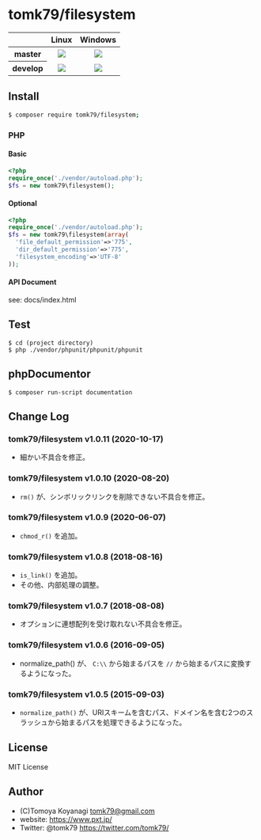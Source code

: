 # tomk79/filesystem

<table>
  <thead>
    <tr>
      <th></th>
      <th>Linux</th>
      <th>Windows</th>
    </tr>
  </thead>
  <tbody>
    <tr>
      <th>master</th>
      <td align="center">
        <a href="https://travis-ci.org/tomk79/filesystem"><img src="https://secure.travis-ci.org/tomk79/filesystem.svg?branch=master"></a>
      </td>
      <td align="center">
        <a href="https://ci.appveyor.com/project/tomk79/filesystem"><img src="https://ci.appveyor.com/api/projects/status/n8r19nmfvqs5ndr8/branch/master?svg=true"></a>
      </td>
    </tr>
    <tr>
      <th>develop</th>
      <td align="center">
        <a href="https://travis-ci.org/tomk79/filesystem"><img src="https://secure.travis-ci.org/tomk79/filesystem.svg?branch=develop"></a>
      </td>
      <td align="center">
        <a href="https://ci.appveyor.com/project/tomk79/filesystem"><img src="https://ci.appveyor.com/api/projects/status/n8r19nmfvqs5ndr8/branch/develop?svg=true"></a>
      </td>
    </tr>
  </tbody>
</table>



## Install

```bash
$ composer require tomk79/filesystem;
```



### PHP

#### Basic

```php
<?php
require_once('./vendor/autoload.php');
$fs = new tomk79\filesystem();
```

#### Optional

```php
<?php
require_once('./vendor/autoload.php');
$fs = new tomk79\filesystem(array(
  'file_default_permission'=>'775',
  'dir_default_permission'=>'775',
  'filesystem_encoding'=>'UTF-8'
));
```

#### API Document

see: docs/index.html


## Test

```
$ cd (project directory)
$ php ./vendor/phpunit/phpunit/phpunit
```

## phpDocumentor

```
$ composer run-script documentation
```


## Change Log

### tomk79/filesystem v1.0.11 (2020-10-17)

- 細かい不具合を修正。

### tomk79/filesystem v1.0.10 (2020-08-20)

- `rm()` が、シンボリックリンクを削除できない不具合を修正。

### tomk79/filesystem v1.0.9 (2020-06-07)

- `chmod_r()` を追加。

### tomk79/filesystem v1.0.8 (2018-08-16)

- `is_link()` を追加。
- その他、内部処理の調整。

### tomk79/filesystem v1.0.7 (2018-08-08)

- オプションに連想配列を受け取れない不具合を修正。

### tomk79/filesystem v1.0.6 (2016-09-05)

- normalize_path() が、 `C:\\` から始まるパスを `//` から始まるパスに変換するようになった。

### tomk79/filesystem v1.0.5 (2015-09-03)

- `normalize_path()` が、URIスキームを含むパス、ドメイン名を含む2つのスラッシュから始まるパスを処理できるようになった。


## License

MIT License


## Author

- (C)Tomoya Koyanagi <tomk79@gmail.com>
- website: <https://www.pxt.jp/>
- Twitter: @tomk79 <https://twitter.com/tomk79/>

